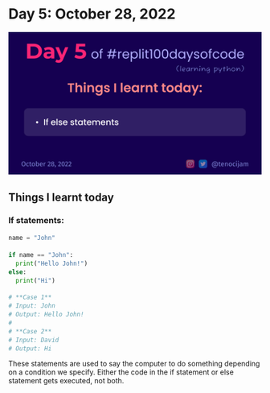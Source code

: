 # Day 5: October 28, 2022
![Day 5](Day5.jpg)

## Things I learnt today

### If statements:
```python
name = "John"

if name == "John":
  print("Hello John!")
else:
  print("Hi")

# **Case 1**
# Input: John
# Output: Hello John!
# 
# **Case 2**
# Input: David
# Output: Hi
```


These statements are used to say the computer to do something depending on a condition we specify.
Either the code in the if statement or else statement gets executed, not both.
